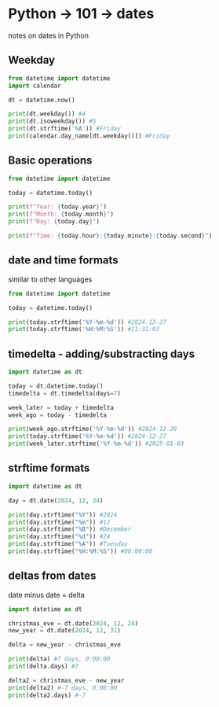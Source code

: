 # Python -> 101 -> dates
notes on dates in Python

## Weekday
```python
from datetime import datetime
import calendar

dt = datetime.now()

print(dt.weekday()) #4
print(dt.isoweekday()) #5
print(dt.strftime('%A')) #Friday
print(calendar.day_name[dt.weekday()]) #Friday
```

## Basic operations
```python
from datetime import datetime

today = datetime.today()

print(f"Year: {today.year}")
print(f"Month: {today.month}")
print(f"Day: {today.day}")

print(f"Time: {today.hour}:{today.minute}:{today.second}")
```

## date and time formats
similar to other languages
```python
from datetime import datetime

today = datetime.today()

print(today.strftime('%Y-%m-%d')) #2024-12-27
print(today.strftime('%H:%M:%S')) #11:31:03
```

## timedelta - adding/substracting days
```python
import datetime as dt

today = dt.datetime.today()
timedelta = dt.timedelta(days=7)

week_later = today + timedelta
week_ago = today - timedelta

print(week_ago.strftime('%Y-%m-%d')) #2024-12-20
print(today.strftime('%Y-%m-%d')) #2024-12-27
print(week_later.strftime('%Y-%m-%d')) #2025-01-03
```

## strftime formats
```python
import datetime as dt

day = dt.date(2024, 12, 24)

print(day.strftime("%Y")) #2024
print(day.strftime("%m")) #12
print(day.strftime("%B")) #December
print(day.strftime("%d")) #24
print(day.strftime("%A")) #Tuesday
print(day.strftime("%H:%M:%S")) #00:00:00
```

## deltas from dates
date minus date = delta
```python
import datetime as dt

christmas_eve = dt.date(2024, 12, 24)
new_year = dt.date(2024, 12, 31)

delta = new_year - christmas_eve

print(delta) #7 days, 0:00:00
print(delta.days) #7

delta2 = christmas_eve - new_year
print(delta2) #-7 days, 0:00:00
print(delta2.days) #-7
```